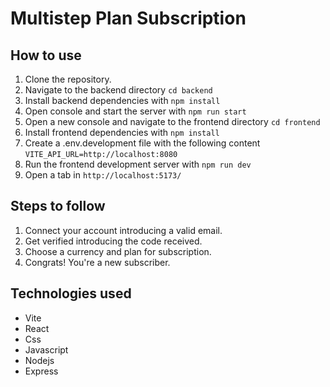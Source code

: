 # Multistep Plan Subscription

## How to use

1. Clone the repository.
2. Navigate to the backend directory `cd backend`
3. Install backend dependencies with `npm install`
4. Open console and start the server with `npm run start`
5. Open a new console and navigate to the frontend directory `cd frontend`
6. Install frontend dependencies with `npm install`
7. Create a .env.development file with the following content `VITE_API_URL=http://localhost:8080`
8. Run the frontend development server with `npm run dev`
9. Open a tab in `http://localhost:5173/`

## Steps to follow

1. Connect your account introducing a valid email.
2. Get verified introducing the code received.
3. Choose a currency and plan for subscription.
4. Congrats! You're a new subscriber.

## Technologies used

- Vite
- React
- Css
- Javascript
- Nodejs
- Express
